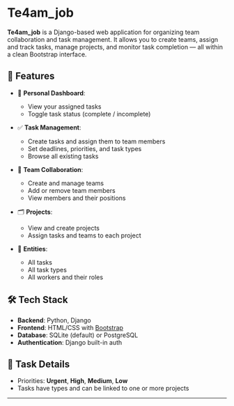 # Te4am_job

**Te4am_job** is a Django-based web application for organizing team collaboration and task management. It allows you to create teams, assign and track tasks, manage projects, and monitor task completion — all within a clean Bootstrap interface.

## 🚀 Features

- 🔐 **Personal Dashboard**:
  - View your assigned tasks
  - Toggle task status (complete / incomplete)

- ✅ **Task Management**:
  - Create tasks and assign them to team members
  - Set deadlines, priorities, and task types
  - Browse all existing tasks

- 👥 **Team Collaboration**:
  - Create and manage teams
  - Add or remove team members
  - View members and their positions

- 🗂️ **Projects**:
  - View and create projects
  - Assign tasks and teams to each project

- 🔎 **Entities**:
  - All tasks
  - All task types
  - All workers and their roles

## 🛠️ Tech Stack

- **Backend**: Python, Django
- **Frontend**: HTML/CSS with [Bootstrap](https://getbootstrap.com/)
- **Database**: SQLite (default) or PostgreSQL
- **Authentication**: Django built-in auth

## 🧩 Task Details

- Priorities: **Urgent**, **High**, **Medium**, **Low**
- Tasks have types and can be linked to one or more projects

---